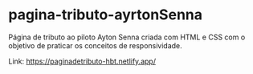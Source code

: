 # pagina-tributo-ayrtonSenna
 Página de tributo ao piloto Ayton Senna criada com HTML e CSS com o objetivo de praticar os conceitos de responsividade.

Link: https://paginadetributo-hbt.netlify.app/

